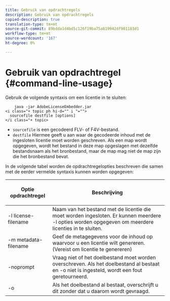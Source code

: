 ```yaml
---
title: Gebruik van opdrachtregels
description: Gebruik van opdrachtregels
copied-description: true
translation-type: tm+mt
source-git-commit: 89bdda1d4bd5c126f19ba75a819942df901183d1
workflow-type: tm+mt
source-wordcount: '167'
ht-degree: 0%

---
```



# Gebruik van opdrachtregel {#command-line-usage}

Gebruik de volgende syntaxis om een licentie in te sluiten:

```
    java -jar AdobeLicenseEmbedder.jar  
<i class="+ topic ph hi-d="" i "="">
  sourcefile destfile [options] 
</i class="+ topic>
```

* `sourcefile` is een gecodeerd FLV- of F4V-bestand.
* `destfile` Hiermee geeft u aan waar de gecodeerde inhoud met de ingesloten licentie moet worden geschreven. Als een map wordt opgegeven, wordt het bestand in deze map opgeslagen met dezelfde bestandsnaam als het bronbestand, maar de map mag niet de map zijn die het bronbestand bevat.

In de volgende tabel worden de opdrachtregelopties beschreven die samen met de eerder vermelde syntaxis kunnen worden opgegeven:

<table frame="all" colsep="1" rowsep="1" class="+ topic/table adobe-d/table " id="table_hnl_2sy_n4"> 
 <thead class="- topic/thead "> 
  <tr rowsep="1" class="- topic/row "> 
   <th colname="1" class="- topic/entry entry"> <p class="- topic/p ">Optie opdrachtregel </p> </th> 
   <th colname="2" class="- topic/entry entry"> <p class="- topic/p ">Beschrijving </p> </th> 
  </tr> 
 </thead>
 <tbody class="- topic/tbody "> 
  <tr rowsep="1" class="- topic/row "> 
   <td colname="1" class="- topic/entry "> <span class="+ topic/ph pr-d/codeph codeph"> -l license-filename  </span> </td> 
   <td colname="2" class="- topic/entry "> Naam van het bestand met de licentie die moet worden ingesloten. Er kunnen meerdere <span class="codeph"> -l </span> opties worden opgegeven om meerdere licenties in te sluiten. </td> 
  </tr> 
  <tr rowsep="1" class="- topic/row "> 
   <td colname="1" class="- topic/entry "> <span class="+ topic/ph pr-d/codeph codeph"> -m metadata-filename  </span> </td> 
   <td colname="2" class="- topic/entry "> Geef de metagegevens voor de inhoud op waarvoor u een licentie wilt genereren. (Vereist om licentie te genereren) </td> 
  </tr> 
  <tr rowsep="1" class="- topic/row "> 
   <td colname="1" class="- topic/entry "> <span class="codeph"> -noprompt  </span> </td> 
   <td colname="2" class="- topic/entry "> Vraag niet of het doelbestand moet worden overschreven. Als het doelbestand al bestaat en <span class="codeph"> -o </span> niet is ingesteld, wordt een fout geretourneerd. </td> 
  </tr> 
  <tr rowsep="0" class="- topic/row "> 
   <td colname="1" class="- topic/entry "> <span class="codeph"> -o  </span> </td> 
   <td colname="2" class="- topic/entry "> Als het doelbestand al bestaat, overschrijft u dit zonder dat u daarom wordt gevraagd. </td> 
  </tr> 
 </tbody> 
</table>

